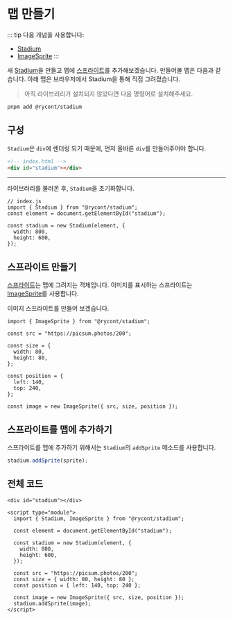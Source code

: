 # 맵 만들기

::: tip 다음 개념을 사용합니다:

- [Stadium](/API/classes/Stadium)
- [ImageSprite](/API/classes/ImageSprite)
  :::

새 [Stadium](/API/classes/Stadium)을 만들고 맵에 [스프라이트](/API/classes/Sprite)를 추가해보겠습니다. 만들어볼 맵은 다음과 같습니다. 아래 맵은 브라우저에서 Stadium을 통해 직접 그려졌습니다.

<div ref="el" />

> 아직 라이브러리가 설치되지 않았다면 다음 명령어로 설치해주세요.

```bash
pnpm add @rycont/stadium
```

## 구성

`Stadium`은 `div`에 렌더링 되기 때문에, 먼저 올바른 `div`를 만들어주어야 합니다.

```html
<!-- index.html -->
<div id="stadium"></div>
```

---

라이브러리를 불러온 후, `Stadium`을 초기화합니다.

```js{5-8}
// index.js
import { Stadium } from "@rycont/stadium";
const element = document.getElementById("stadium");

const stadium = new Stadium(element, {
  width: 800,
  height: 600,
});
```

## 스프라이트 만들기

[스프라이트](/API/classes/Sprite)는 맵에 그려지는 객체입니다. 이미지를 표시하는 스프라이트는 [ImageSprite](/API/classes/ImageSprite)를 사용합니다.

이미지 스프라이트를 만들어 보겠습니다.

```js{1,9}
import { ImageSprite } from "@rycont/stadium";

const src = "https://picsum.photos/200";

const size = {
  width: 80,
  height: 80,
};

const position = {
  left: 140,
  top: 240,
};

const image = new ImageSprite({ src, size, position });
```

## 스프라이트를 맵에 추가하기

스프라이트를 맵에 추가하기 위해서는 `Stadium`의 `addSprite` 메소드를 사용합니다.

```js
stadium.addSprite(sprite);
```

## 전체 코드

```html{1,4,8-11,19,21}
<div id="stadium"></div>

<script type="module">
  import { Stadium, ImageSprite } from "@rycont/stadium";

  const element = document.getElementById("stadium");

  const stadium = new Stadium(element, {
    width: 800,
    height: 600,
  });

  const src = "https://picsum.photos/200";
  const size = { width: 80, height: 80 };
  const position = { left: 140, top: 240 };

  const image = new ImageSprite({ src, size, position });
  stadium.addSprite(image);
</script>
```

<script setup>
    import { ref, onMounted } from 'vue'
    import {
        Stadium,
        SensorLine,
        ImageSprite,
        MoveableSprite,
        Animate,
        DetectLineCrossing,
    } from "../../dist/stadium.js";
    const el = ref(null)

    onMounted(() => {
        const stadium = new Stadium(el.value, {
            width: 800,
            height: 600,
        });

        const src = "https://picsum.photos/200";

        // const width = 80;
        // const height = 80;
        // const left = 140;
        // const top = 240;

        const size = {
            width: 80,
            height: 80,
        };

        const position = {
            left: 140,
            top: 240,
        };

        const image = new ImageSprite({ src, size, position });

        stadium.addSprite(image);

        el.value.style.setProperty("border", "1px solid black");
    })
</script>
